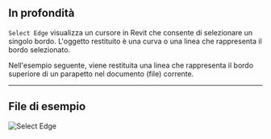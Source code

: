 ## In profondità
`Select Edge` visualizza un cursore in Revit che consente di selezionare un singolo bordo. L'oggetto restituito è una curva o una linea che rappresenta il bordo selezionato.

Nell'esempio seguente, viene restituita una linea che rappresenta il bordo superiore di un parapetto nel documento (file) corrente.
___
## File di esempio

![Select Edge](./Dynamo.Nodes.DSEdgeSelection_img.jpg)
